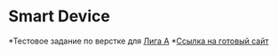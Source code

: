 # Smart Device
*Тестовое задание по верстке для [Лига А](https://liga-a.ru/)
*[Ссылка на готовый сайт](https://smart-device-maulitova.netlify.app/)
